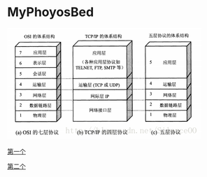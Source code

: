 # MyPhoyosBed
![sc](计算机网络images/20170822222325781.png)

[第一个](计算机网络学习/计算机网络理解.md)

[第二个](Export-4f4c2c04-7aab-4473-8fa1-8766e0fc41aa/5-b3772cd2-c6c8-4d4d-8877-fd31ddeebc49.md)
